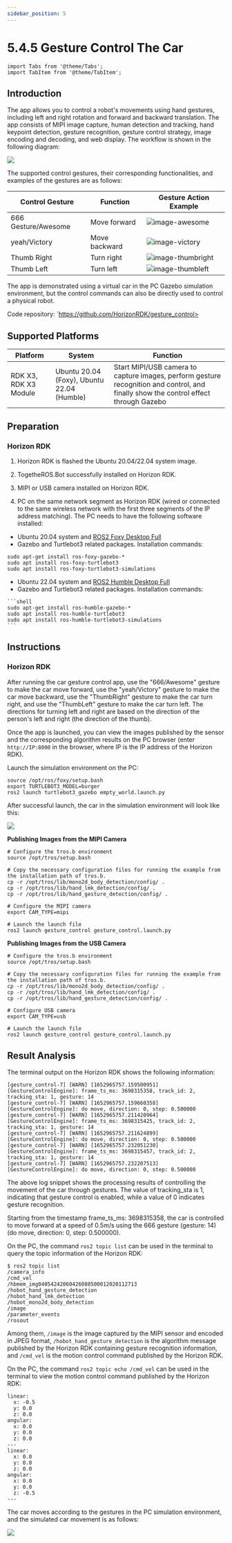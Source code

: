 ```yaml
---
sidebar_position: 5
---
```


# 5.4.5 Gesture Control The Car

```mdx-code-block
import Tabs from '@theme/Tabs';
import TabItem from '@theme/TabItem';
```

## Introduction

The app allows you to control a robot's movements using hand gestures, including left and right rotation and forward and backward translation. The app consists of MIPI image capture, human detection and tracking, hand keypoint detection, gesture recognition, gesture control strategy, image encoding and decoding, and web display. The workflow is shown in the following diagram:

![](./image/car_gesture_control/gesture_ctrl_workflow.jpg)

The supported control gestures, their corresponding functionalities, and examples of the gestures are as follows:

| Control Gesture      | Function | Gesture Action Example                                              |
| -------------------- | ------------- | ------------------------------------------------------------------- |
| 666 Gesture/Awesome  | Move forward  | ![image-awesome](./image/car_gesture_control/image-awesome.jpeg)   |
| yeah/Victory         | Move backward | ![image-victory](./image/car_gesture_control/image-victory.jpeg)   |
| Thumb Right          | Turn right    | ![image-thumbright](./image/car_gesture_control/image-thumbright.jpeg) |
| Thumb Left           | Turn left     | ![image-thumbleft](./image/car_gesture_control/image-thumbleft.jpeg) |

The app is demonstrated using a virtual car in the PC Gazebo simulation environment, but the control commands can also be directly used to control a physical robot.

Code repository:  `https://github.com/HorizonRDK/gesture_control>

## Supported Platforms

| Platform                            | System | Function                                                                                                                                                                                                                                                                                                                                                 |
| ----------------------------------- | -------------- | ------------------------------------------------------------------------------------------------------------------------------------------------------------------------------------------------------------------------------------------------------------------------------------------------------------------------------------------------------------------ |
| RDK X3, RDK X3 Module      | Ubuntu 20.04 (Foxy), Ubuntu 22.04 (Humble)   | Start MIPI/USB camera to capture images, perform gesture recognition and control, and finally show the control effect through Gazebo           |

## Preparation

### Horizon RDK

1. Horizon RDK is flashed the  Ubuntu 20.04/22.04 system image.

2. TogetheROS.Bot successfully installed on Horizon RDK.

3. MIPI or USB camera installed on Horizon RDK.

4. PC on the same network segment as Horizon RDK (wired or connected to the same wireless network with the first three segments of the IP address matching). The PC needs to have the following software installed:

 <Tabs groupId="tros-distro">
 <TabItem value="foxy" label="Foxy">

   - Ubuntu 20.04 system and [ROS2 Foxy Desktop Full](https://docs.ros.org/en/foxy/Installation/Ubuntu-Install-Debians.html)
   - Gazebo and Turtlebot3 related packages. Installation commands:

   ```shell
   sudo apt-get install ros-foxy-gazebo-*
   sudo apt install ros-foxy-turtlebot3
   sudo apt install ros-foxy-turtlebot3-simulations
   ```

 </TabItem>
 <TabItem value="humble" label="Humble">

   - Ubuntu 22.04 system and [ROS2 Humble Desktop Full](https://docs.ros.org/en/humble/Installation/Ubuntu-Install-Debians.html)
   - Gazebo and Turtlebot3 related packages. Installation commands:

    ```shell
    sudo apt-get install ros-humble-gazebo-*
    sudo apt install ros-humble-turtlebot3
    sudo apt install ros-humble-turtlebot3-simulations
    ```

 </TabItem>
 </Tabs>

## Instructions

### Horizon RDK

After running the car gesture control app, use the "666/Awesome" gesture to make the car move forward, use the "yeah/Victory" gesture to make the car move backward, use the "ThumbRight" gesture to make the car turn right, and use the "ThumbLeft" gesture to make the car turn left. The directions for turning left and right are based on the direction of the person's left and right (the direction of the thumb).

Once the app is launched, you can view the images published by the sensor and the corresponding algorithm results on the PC browser (enter  `http://IP:8000` in the browser, where IP is the IP address of the Horizon RDK).

Launch the simulation environment on the PC:

```shell
source /opt/ros/foxy/setup.bash
export TURTLEBOT3_MODEL=burger
ros2 launch turtlebot3_gazebo empty_world.launch.py
```

After successful launch, the car in the simulation environment will look like this:

![](./image/car_gesture_control/gazebo.jpeg)

**Publishing Images from the MIPI Camera**

```shell
# Configure the tros.b environment
source /opt/tros/setup.bash

# Copy the necessary configuration files for running the example from the installation path of tros.b.
cp -r /opt/tros/lib/mono2d_body_detection/config/ .
cp -r /opt/tros/lib/hand_lmk_detection/config/ .
cp -r /opt/tros/lib/hand_gesture_detection/config/ .

# Configure the MIPI camera
export CAM_TYPE=mipi

# Launch the launch file
ros2 launch gesture_control gesture_control.launch.py
```

**Publishing Images from the USB Camera**

```shell
# Configure the tros.b environment
source /opt/tros/setup.bash

# Copy the necessary configuration files for running the example from the installation path of tros.b.
cp -r /opt/tros/lib/mono2d_body_detection/config/ .
cp -r /opt/tros/lib/hand_lmk_detection/config/ .
cp -r /opt/tros/lib/hand_gesture_detection/config/ .

# Configure USB camera
export CAM_TYPE=usb

# Launch the launch file
ros2 launch gesture_control gesture_control.launch.py
```

## Result Analysis

The terminal output on the Horizon RDK shows the following information:

```shell
[gesture_control-7] [WARN] [1652965757.159500951] [GestureControlEngine]: frame_ts_ms: 3698315358, track_id: 2, tracking_sta: 1, gesture: 14
[gesture_control-7] [WARN] [1652965757.159660358] [GestureControlEngine]: do move, direction: 0, step: 0.500000
[gesture_control-7] [WARN] [1652965757.211420964] [GestureControlEngine]: frame_ts_ms: 3698315425, track_id: 2, tracking_sta: 1, gesture: 14
[gesture_control-7] [WARN] [1652965757.211624899] [GestureControlEngine]: do move, direction: 0, step: 0.500000
[gesture_control-7] [WARN] [1652965757.232051230] [GestureControlEngine]: frame_ts_ms: 3698315457, track_id: 2, tracking_sta: 1, gesture: 14
[gesture_control-7] [WARN] [1652965757.232207513] [GestureControlEngine]: do move, direction: 0, step: 0.500000
```

The above log snippet shows the processing results of controlling the movement of the car through gestures. The value of tracking_sta is 1, indicating that gesture control is enabled, while a value of 0 indicates gesture recognition.

Starting from the timestamp frame_ts_ms: 3698315358, the car is controlled to move forward at a speed of 0.5m/s using the 666 gesture (gesture: 14) (do move, direction: 0, step: 0.500000).

On the PC, the command `ros2 topic list` can be used in the terminal to query the topic information of the Horizon RDK:

```shell
$ ros2 topic list
/camera_info
/cmd_vel
/hbmem_img04054242060426080500012020112713
/hobot_hand_gesture_detection
/hobot_hand_lmk_detection
/hobot_mono2d_body_detection
/image
/parameter_events
/rosout
```

Among them, `/image` is the image captured by the MIPI sensor and encoded in JPEG format, `/hobot_hand_gesture_detection` is the algorithm message published by the Horizon RDK containing gesture recognition information, and `/cmd_vel` is the motion control command published by the Horizon RDK.

On the PC, the command `ros2 topic echo /cmd_vel` can be used in the terminal to view the motion control command published by the Horizon RDK:

```shell
linear:
  x: -0.5
  y: 0.0
  z: 0.0
angular:
  x: 0.0
  y: 0.0
  z: 0.0
---
linear:
  x: 0.0
  y: 0.0
  z: 0.0
angular:
  x: 0.0
  y: 0.0
  z: -0.5
---
```

The car moves according to the gestures in the PC simulation environment, and the simulated car movement is as follows:

![](./image/car_gesture_control/gesture_ctrl.gif)